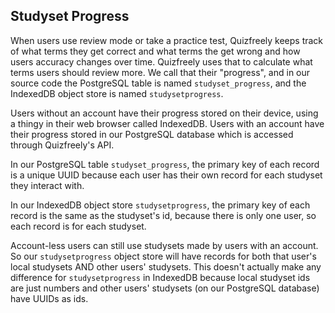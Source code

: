## Studyset Progress

When users use review mode or take a practice test, Quizfreely keeps track of what terms they get correct and what terms the get wrong and how users accuracy changes over time. Quizfreely uses that to calculate what terms users should review more. We call that their "progress", and in our source code the PostgreSQL table is named `studyset_progress`, and the IndexedDB object store is named `studysetprogress`.

Users without an account have their progress stored on their device, using a thingy in their web browser called IndexedDB. Users with an account have their progress stored in our PostgreSQL database which is accessed through Quizfreely's API.

In our PostgreSQL table `studyset_progress`, the primary key of each record is a unique UUID because each user has their own record for each studyset they interact with.

In our IndexedDB object store `studysetprogress`, the primary key of each record is the same as the studyset's id, because there is only one user, so each record is for each studyset.

Account-less users can still use studysets made by users with an account. So our `studysetprogress` object store will have records for both that user's local studysets AND other users' studysets. This doesn't actually make any difference for `studysetprogress` in IndexedDB because local studyset ids are just numbers and other users' studysets (on our PostgreSQL database) have UUIDs as ids.
